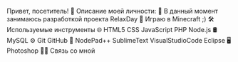 Привет, посетитель!
👨   Описание моей личности:
🚀   В данный момент занимаюсь разработкой проекта RelaxDay
💼   Играю в Minecraft ;)
🛠   Используемые инструменты
🌐   HTML5 CSS JavaScript PHP Node.js
🛢   MySQL
⚙️   Git GitHub
🔧   NodePad++ SublimeText VisualStudioCode Eclipse
🖥   Photoshop
🤝🏻  Связь со мной
